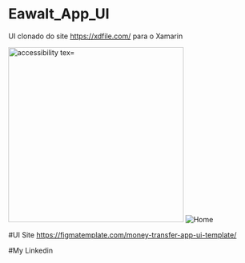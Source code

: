 # Eawalt_App_UI
UI clonado do site https://xdfile.com/ para o Xamarin

<p>
  <img src="https://user-images.githubusercontent.com/57480551/112514416-0c7a5a80-8d74-11eb-8aa3-f5f8d466ac74.png" width="350" alt="accessibility tex="Location">
  <img src="https://user-images.githubusercontent.com/57480551/112514370-ff5d6b80-8d73-11eb-87d3-eda2d50adc67.png" title="Home">
</p>

#UI Site
https://figmatemplate.com/money-transfer-app-ui-template/

#My Linkedin
